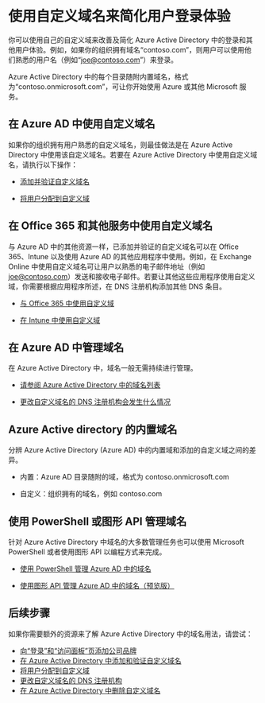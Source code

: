 <properties
	pageTitle="使用自定义域名来简化用户登录体验 | Microsoft Azure"
	description="介绍如何将自己的域名添加到 Azure Active Directory，并提供其他相关信息。"
	services="active-directory"
	documentationCenter=""
	authors="jeffsta"
	manager="stevenpo"
	editor=""/>

<tags
	ms.service="active-directory"
	ms.date="02/08/2016"
	wacn.date="04/28/2016"/>

# 使用自定义域名来简化用户登录体验

你可以使用自己的自定义域来改善及简化 Azure Active Directory 中的登录和其他用户体验。例如，如果你的组织拥有域名“contoso.com”，则用户可以使用他们熟悉的用户名（例如“joe@contoso.com”）来登录。

Azure Active Directory 中的每个目录随附内置域名，格式为“contoso.onmicrosoft.com”，可让你开始使用 Azure 或其他 Microsoft 服务。

## 在 Azure AD 中使用自定义域名

如果你的组织拥有用户熟悉的自定义域名，则最佳做法是在 Azure Active Directory 中使用该自定义域名。若要在 Azure Active Directory 中使用自定义域名，请执行以下操作：

-   [添加并验证自定义域名](/documentation/articles/active-directory-add-domain-add-verify-general)

-   [将用户分配到自定义域](/documentation/articles/active-directory-add-domain-add-users)

## 在 Office 365 和其他服务中使用自定义域名

与 Azure AD 中的其他资源一样，已添加并验证的自定义域名可以在 Office 365、Intune 以及使用 Azure AD 的其他应用程序中使用。例如，在 Exchange Online 中使用自定义域名可让用户以熟悉的电子邮件地址（例如 joe@contoso.com）发送和接收电子邮件。若要让其他这些应用程序使用自定义域，你需要根据应用程序所述，在 DNS 注册机构添加其他 DNS 条目。

-   [与 Office 365 中使用自定义域](https://support.office.com/article/Add-your-users-and-domain-to-Office-365-6383f56d-3d09-4dcb-9b41-b5f5a5efd611?ui=en-US&rs=en-US&ad=US)

-   [在 Intune 中使用自定义域](https://technet.microsoft.com/library/dn646966.aspx#BKMK_DomainNames)

## 在 Azure AD 中管理域名

在 Azure Active Directory 中，域名一般无需持续进行管理。

-   [请参阅 Azure Active Directory 中的域名列表](/documentation/articles/active-directory-add-domain-add-users)

-   [更改自定义域名的 DNS 注册机构会发生什么情况](/documentation/articles/active-directory-add-domain-change-registrar)

## Azure Active directory 的内置域名

分辨 Azure Active Directory (Azure AD) 中的内置域和添加的自定义域之间的差异。

-   内置：Azure AD 目录随附的域，格式为 contoso.onmicrosoft.com

-   自定义：组织拥有的域名，例如 contoso.com

## 使用 PowerShell 或图形 API 管理域名

针对 Azure Active Directory 中域名的大多数管理任务也可以使用 Microsoft PowerShell 或者使用图形 API 以编程方式来完成。

-   [使用 PowerShell 管理 Azure AD 中的域名](https://msdn.microsoft.com/library/azure/e1ef403f-3347-4409-8f46-d72dafa116e0#BKMK_ManageDomains)

-   [使用图形 API 管理 Azure AD 中的域名（预览版）](https://msdn.microsoft.com/Library/Azure/Ad/Graph/api/domains-operations)


## 后续步骤

如果你需要额外的资源来了解 Azure Active Directory 中的域名用法，请尝试：

- [向“登录”和“访问面板”页添加公司品牌](/documentation/articles/active-directory-add-company-branding)
- [在 Azure Active Directory 中添加和验证自定义域名](/documentation/articles/active-directory-add-domain-add-verify-general)
- [将用户分配到自定义域](/documentation/articles/active-directory-add-domain-add-users)
- [更改自定义域名的 DNS 注册机构](/documentation/articles/active-directory-add-domain-change-registrar)
- [在 Azure Active Directory 中删除自定义域名](/documentation/articles/active-directory-add-domain-delete-domain)

<!---HONumber=Mooncake_0411_2016-->